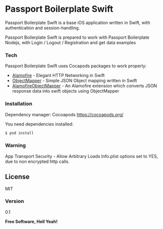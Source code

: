 # Passport Boilerplate Swift

Passport Boilerplate Swift is a base iOS application written in Swift, with authentication and session-handling. 

Passport Boilerplate Swift is prepared to work with Passport Boilerplate Nodejs, with Login / Logout / Registration and get data examples

### Tech

Passport Boilerplate Swift uses Cocapods packages to work properly:

* [Alamofire] - Elegant HTTP Networking in Swift
* [ObjectMapper] - Simple JSON Object mapping written in Swift
* [AlamofireObjectMapper] - An Alamofire extension which converts JSON response data into swift objects using ObjectMapper

[Alamofire]: <https://github.com/Alamofire/Alamofire>
[ObjectMapper]: <https://github.com/Hearst-DD/ObjectMapper>
[AlamofireObjectMapper]: <https://github.com/tristanhimmelman/AlamofireObjectMapper>


### Installation

Dependency manager: Cocoapods <https://cocoapods.org/>

You need dependencies installed:

```sh
$ pod install
```

### Warning

App Transport Security - Allow Arbitrary Loads Info.plist options set to YES, due to non encrypted http calls. 

License
----

MIT

### Version
0.1

**Free Software, Hell Yeah!**
